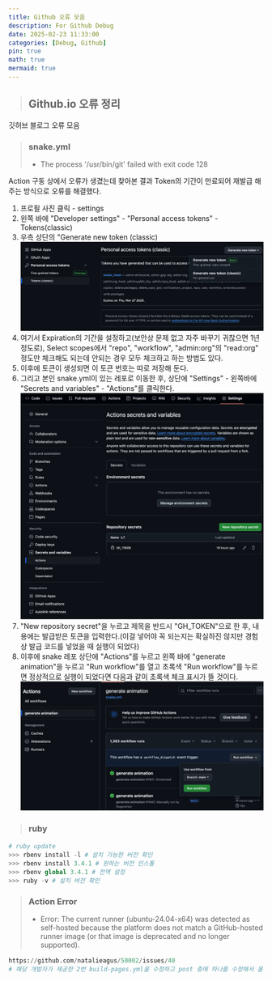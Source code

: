 ```yaml
---
title: Github 오류 모음
description: For Github Debug
date: 2025-02-23 11:33:00
categories: [Debug, Github]
pin: true
math: true
mermaid: true
---
```

>## Github.io 오류 정리
깃허브 블로그 오류 모음

> ### snake.yml
> - The process '/usr/bin/git' failed with exit code 128
  
  Action 구동 상에서 오류가 생겼는데 찾아본 결과 Token의 기간이 만료되어 재발급 해주는 방식으로 오류를 해결했다.   
1. 프로필 사진 클릭 - settings
2. 왼쪽 바에 "Developer settings" - "Personal access tokens" - Tokens(classic)
3. 우측 상단의 "Generate new token (classic)
   ![token_1](/assets/img/token_1.png)
4. 여기서 Expiration의 기간을 설정하고(보안상 문제 없고 자주 바꾸기 귀찮으면 1년정도로), Select scopes에서 "repo", "workflow", "admin:org"의 "read:org" 정도만 체크해도 되는데 안되는 경우 모두 체크하고 하는 방법도 있다.
5. 이후에 토큰이 생성되면 이 토큰 번호는 따로 저장해 둔다.
6. 그리고 본인 snake.yml이 있는 레포로 이동한 후, 상단에 "Settings" - 왼쪽바에 "Secrets and variables" - "Actions"를 클릭한다.
   ![token_2](/assets/img/token_2.png)
7. "New repository secret"을 누르고 제목을 반드시 "GH_TOKEN"으로 한 후, 내용에는 발급받은 토큰을 입력한다.(이걸 넣어야 꼭 되는지는 확실하진 않지만 경험상 발급 코드를 넣었을 때 실행이 되었다)
8. 이후에 snake 레포 상단에 "Actions"를 누르고 왼쪽 바에 "generate animation"을 누르고 "Run workflow"를 열고 초록색 "Run workflow"를 누르면 정상적으로 실행이 되었다면 다음과 같이 초록색 체크 표시가 뜰 것이다.
   ![token_3](/assets/img/token_3.png)



> ### ruby
```python
# ruby update
>>> rbenv install -l # 설치 가능한 버전 확인
>>> rbenv install 3.4.1 # 원하는 버전 인스톨
>>> rbenv global 3.4.1 # 전역 설정
>>> ruby -v # 설치 버전 확인
```

> ### Action Error
> - Error: The current runner (ubuntu-24.04-x64) was detected as self-hosted because the platform does not match a GitHub-hosted runner image (or that image is deprecated and no longer supported).
```python
https://github.com/natalieagus/50002/issues/40
# 해당 개발자가 제공한 2번 build-pages.yml을 수정하고 post 중에 하나를 수정해서 올리니까 이전꺼 포함해서 다 올라감
```